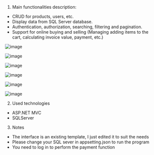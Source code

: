 1. Main functionalities description:
- CRUD for products, users, etc.
- Display data from SQL Server database.
- Authentication, authorization, searching, filtering and pagination.
- Support for online buying and selling (Managing adding items to the cart,
 calculating invoice value, payment, etc.)

![image](https://github.com/TienAnhNguyen4523/E-Commerce/assets/165120023/9fcba41b-6ff2-4199-92fd-d0c961dec691)

![image](https://github.com/TienAnhNguyen4523/E-Commerce/assets/165120023/a42f9e5f-99a8-4642-847c-ab50dc700cd4)

![image](https://github.com/TienAnhNguyen4523/E-Commerce/assets/165120023/19faf25a-c284-4aef-95a6-6459161224cb)

![image](https://github.com/TienAnhNguyen4523/E-Commerce/assets/165120023/6e15a282-d8e0-4e9a-9f9a-24736b00ac18)

![image](https://github.com/TienAnhNguyen4523/E-Commerce/assets/165120023/9e5ed93d-17b7-4438-adf7-1b02c1b2e69f)

![image](https://github.com/TienAnhNguyen4523/E-Commerce/assets/165120023/86c1c48e-6e87-4d06-a641-4567d693d136)

2. Used technologies
- ASP.NET MVC
- SQLServer
3. Notes
- The interface is an existing template, I just edited it to suit the needs
- Please change your SQL sever in appsetting.json to run the program
- You need to log in to perform the payment function
